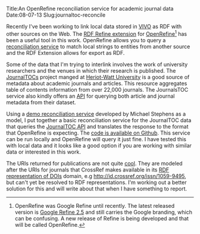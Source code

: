 Title:An OpenRefine reconciliation service for academic journal data
Date:08-07-13
Slug:journaltoc-reconcile

Recently I've been working to link local data stored in [VIVO](http://vivoweb.org) as RDF with other sources on the Web.  The [RDF Refine extension](http://refine.deri.ie/docs) for [OpenRefine](http://openrefine.org/)[^refine] has been a useful tool in this work.  OpenRefine allows you to query a [reconciliation service](https://github.com/OpenRefine/OpenRefine/wiki/Reconciliation-Service-API) to match local strings to entities from another source and the RDF Extension allows for export as RDF.

Some of the data that I'm trying to interlink involves the work of university researchers and the venues in which their research is published.  The [JournalTOCs](http://www.journaltocs.ac.uk/about.php) project manged at [Heriot-Watt University](http://www.hw.ac.uk/) is a good source of metadata about academic journals and articles.  This resource aggregates table of contents information from over 22,000 journals.  The JournalsTOC service also kindly offers an [API](http://www.journaltocs.ac.uk/develop.php) for querying both article and journal metadata from their dataset.

Using a [demo reconciliation service](https://github.com/mikejs/reconcile-demo) developed by Michael Stephens as a model, I put together a basic reconciliation service for the JournalTOC data that queries the [JournalTOC API](http://www.journaltocs.ac.uk/develop.php) and translates the response to the format that OpenRefine is expecting.  The [code is available on Github](https://github.com/lawlesst/journaltocs-reconcile).  This service can be run locally and OpenRefine will query it just fine.  I have tested this with local data and it looks like a good option if you are working with similar data or interested in this work.

The URIs returned for publications are not quite [cool](http://www.w3.org/TR/cooluris/).  They are modeled after the URIs for journals that CrossRef makes available in its [RDF representation of DOIs](http://crosstech.crossref.org/2011/04/content_negotiation_for_crossr.html) domain, e.g http://id.crossref.org/issn/1059-9495, but can't yet be resolved to RDF representations.  I'm working out a better solution for this and will write about that when I have something to report.

[^refine]: OpenRefine was Google Refine until recently.  The latest released version is [Google Refine 2.5](http://openrefine.org/) and still carries the Google branding, which can be confusing.  A new release of Refine is being developed and that will be called OpenRefine.
